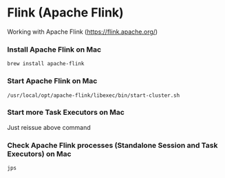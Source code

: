 # Flink (Apache Flink)
Working with Apache Flink (https://flink.apache.org/)

### Install Apache Flink on Mac
```
brew install apache-flink
```

### Start Apache Flink on Mac
```
/usr/local/opt/apache-flink/libexec/bin/start-cluster.sh
```

### Start more Task Executors on Mac
Just reissue above command

### Check Apache Flink processes (Standalone Session and Task Executors) on Mac
```
jps
```
